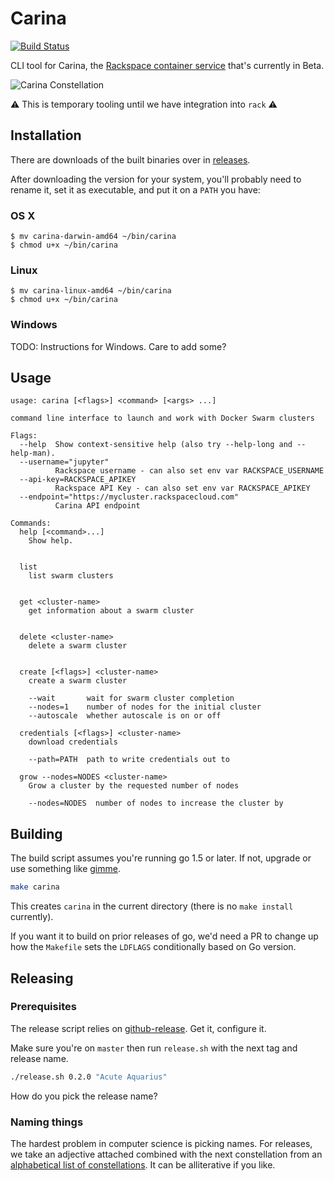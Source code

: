 # Carina

[![Build Status](https://travis-ci.org/rackerlabs/carina.svg)](https://travis-ci.org/rackerlabs/carina)

CLI tool for Carina, the [Rackspace container service](https://mycluster.rackspacecloud.com) that's currently in Beta.

![Carina Constellation](https://cloud.githubusercontent.com/assets/836375/10503963/e5bcca8c-72c0-11e5-8e14-2c1697297d7e.png)

:warning: This is temporary tooling until we have integration into `rack` :warning:

## Installation

There are downloads of the built binaries over in [releases](https://github.com/rackerlabs/carina/releases).

After downloading the version for your system, you'll probably need to rename it,
set it as executable, and put it on a `PATH` you have:

### OS X

```
$ mv carina-darwin-amd64 ~/bin/carina
$ chmod u+x ~/bin/carina
```

### Linux

```
$ mv carina-linux-amd64 ~/bin/carina
$ chmod u+x ~/bin/carina
```

### Windows

TODO: Instructions for Windows. Care to add some?

## Usage

```
usage: carina [<flags>] <command> [<args> ...]

command line interface to launch and work with Docker Swarm clusters

Flags:
  --help  Show context-sensitive help (also try --help-long and --help-man).
  --username="jupyter"
          Rackspace username - can also set env var RACKSPACE_USERNAME
  --api-key=RACKSPACE_APIKEY
          Rackspace API Key - can also set env var RACKSPACE_APIKEY
  --endpoint="https://mycluster.rackspacecloud.com"
          Carina API endpoint

Commands:
  help [<command>...]
    Show help.


  list
    list swarm clusters


  get <cluster-name>
    get information about a swarm cluster


  delete <cluster-name>
    delete a swarm cluster


  create [<flags>] <cluster-name>
    create a swarm cluster

    --wait       wait for swarm cluster completion
    --nodes=1    number of nodes for the initial cluster
    --autoscale  whether autoscale is on or off

  credentials [<flags>] <cluster-name>
    download credentials

    --path=PATH  path to write credentials out to

  grow --nodes=NODES <cluster-name>
    Grow a cluster by the requested number of nodes

    --nodes=NODES  number of nodes to increase the cluster by

```

## Building

The build script assumes you're running go 1.5 or later. If not, upgrade or use
something like [gimme](https://github.com/travis-ci/gimme).

```bash
make carina
```

This creates `carina` in the current directory (there is no `make install` currently).

If you want it to build on prior releases of go, we'd need a PR to change up how
the `Makefile` sets the `LDFLAGS` conditionally based on Go version.

## Releasing

### Prerequisites

The release script relies on [github-release](https://github.com/aktau/github-release). Get it, configure it.

Make sure you're on `master` then run `release.sh` with the next tag and release name.

```bash
./release.sh 0.2.0 "Acute Aquarius"
```

How do you pick the release name?

### Naming things

The hardest problem in computer science is picking names. For releases, we take
an adjective attached combined with the next constellation from an
[alphabetical list of constellations](http://www.astro.wisc.edu/~dolan/constellations/constellation_list.html).
It can be alliterative if you like.
